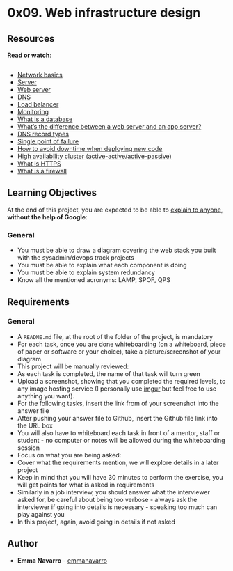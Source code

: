 <h1 class="gap">0x09. Web infrastructure design</h1>
<article id="description" class="gap formatted-content">
    <h2>Resources</h2>

<p><strong>Read or watch</strong>:</p>

<p><a href="https://youtu.be/lQNEW76KdYg" target="_blank"><img src="https://holbertonintranet.s3.amazonaws.com/uploads/medias/2019/6/1fac233a1f792d74b75a.png?X-Amz-Algorithm=AWS4-HMAC-SHA256&amp;X-Amz-Credential=AKIARDDGGGOUWMNL5ANN%2F20200626%2Fus-east-1%2Fs3%2Faws4_request&amp;X-Amz-Date=20200626T170732Z&amp;X-Amz-Expires=86400&amp;X-Amz-SignedHeaders=host&amp;X-Amz-Signature=908ce59cf783adc4c0025c6d7e2ed564d5bff4d2b7b7f64a52db88d390876ba5" alt="" style=""></a></p>

<ul>
<li><a href="/rltoken/Sn9ZSSHjyEW5aRfKvNiZCg" title="Network basics" target="_blank">Network basics</a> </li>
<li><a href="/rltoken/83joH7-HzuV9gBNe16iTrA" title="Server" target="_blank">Server</a> </li>
<li><a href="/rltoken/7moqhXcFOXP6zNMWdsjWjQ" title="Web server" target="_blank">Web server</a> </li>
<li><a href="/rltoken/G0a1v98rwb2RHA8VHxo36A" title="DNS" target="_blank">DNS</a> </li>
<li><a href="/rltoken/H6TVgGaqt13JhXKzJ2rVAA" title="Load balancer" target="_blank">Load balancer</a> </li>
<li><a href="/rltoken/JY6524JCvX9dREoNgnQUFw" title="Monitoring" target="_blank">Monitoring</a> </li>
<li><a href="/rltoken/XLIOfzfuaxPQu39VQ0TLtw" title="What is a database" target="_blank">What is a database</a> </li>
<li><a href="/rltoken/Nb8B47Y2D8SLqQMOKVoQyQ" title="What's the difference between a web server and an app server?" target="_blank">What’s the difference between a web server and an app server?</a></li>
<li><a href="/rltoken/pSGVxlKznxONwGEHIXLSwA" title="DNS record types" target="_blank">DNS record types</a> </li>
<li><a href="/rltoken/wYpewVpIp9PSqqL27RPafg" title="Single point of failure" target="_blank">Single point of failure</a> </li>
<li><a href="/rltoken/Mlvynt0OgLQXrxjrC5Wlnw" title="How to avoid downtime when deploying new code" target="_blank">How to avoid downtime when deploying new code</a> </li>
<li><a href="/rltoken/POX3jE0S6TChQHSYQraYeQ" title="High availability cluster (active-active/active-passive)" target="_blank">High availability cluster (active-active/active-passive)</a> </li>
<li><a href="/rltoken/N4BwU4wYDNW02kdzMiekFw" title="What is HTTPS" target="_blank">What is HTTPS</a> </li>
<li><a href="/rltoken/HrYI70d_nxUPZeufjUYzIw" title="What is a firewall" target="_blank">What is a firewall</a> </li>
</ul>

<h2>Learning Objectives</h2>

<p>At the end of this project, you are expected to be able to <a href="/rltoken/heJ6bbN0VEexNtvQdhcnQA" title="explain to anyone" target="_blank">explain to anyone</a>, <strong>without the help of Google</strong>:</p>

<h3>General</h3>

<ul>
<li>You must be able to draw a diagram covering the web stack you built with the sysadmin/devops track projects</li>
<li>You must be able to explain what each component is doing</li>
<li>You must be able to explain system redundancy</li>
<li>Know all the mentioned acronyms: LAMP, SPOF, QPS</li>
</ul>

<h2>Requirements</h2>

<h3>General</h3>

<ul>
<li>A <code>README.md</code> file, at the root of the folder of the project, is mandatory</li>
<li>For each task, once you are done whiteboarding (on a whiteboard, piece of paper or software or your choice), take a picture/screenshot of your diagram</li>
<li>This project will be manually reviewed:</li>
<li>As each task is completed, the name of that task will turn green</li>
<li>Upload a screenshot, showing that you completed the required levels, to any image hosting service (I personally use <a href="/rltoken/QorG0rvw1PzqWBVrqWW6Sg" title="imgur" target="_blank">imgur</a> but feel free to use anything you want). </li>
<li>For the following tasks, insert the link from of your screenshot into the answer file </li>
<li>After pushing your answer file to Github, insert the Github file link into the URL box</li>
<li>You will also have to whiteboard each task in front of a mentor, staff or student - no computer or notes will be allowed during the whiteboarding session</li>
<li>Focus on what you are being asked: </li>
<li>Cover what the requirements mention, we will explore details in a later project</li>
<li>Keep in mind that you will have 30 minutes to perform the exercise, you will get points for what is asked in requirements</li>
<li>Similarly in a job interview, you should answer what the interviewer asked for, be careful about being too verbose - always ask the interviewer if going into details is necessary - speaking too much can play against you</li>
<li>In this project, again, avoid going in details if not asked</li>
</ul>

  </article>

## Author
* **Emma Navarro** - [emmanavarro](https://github.com/emmanavarro)
